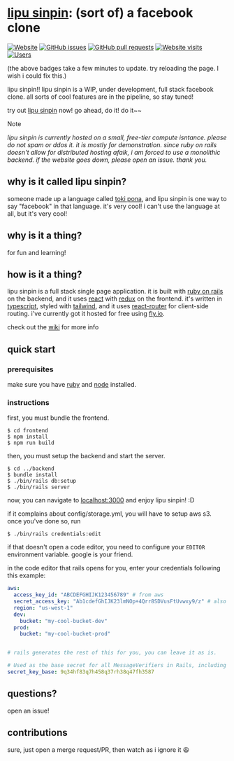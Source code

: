 # [lipu sinpin](https://lipu-sinpin.fly.dev): (sort of) a facebook clone
[![Website](https://img.shields.io/website?url=https%3A%2F%2Flipu-sinpin.fly.dev%2F)](https://lipu-sinpin.fly.dev)
[![GitHub issues](https://img.shields.io/github/issues/KooShnoo/lipu-sinpin)](https://github.com/KooShnoo/lipu-sinpin/issues)
[![GitHub pull requests](https://img.shields.io/github/issues-pr/KooShnoo/lipu-sinpin)](https://github.com/KooShnoo/lipu-sinpin/pulls)
[![Website visits](https://img.shields.io/badge/dynamic/json?url=https%3A%2F%2Flipu-sinpin.fly.dev%2Fapi%2Fanalytics&query=%24.pageServes&label=total%20website%20visits)](https://lipu-sinpin.fly.dev)
[![Users](https://img.shields.io/badge/dynamic/json?url=https%3A%2F%2Flipu-sinpin.fly.dev%2Fapi%2Fanalytics&query=%24.users&label=users)](https://lipu-sinpin.fly.dev/users)

(the above badges take a few minutes to update. try reloading the page. I wish i could fix this.)

lipu sinpin!! lipu sinpin is a WIP, under development, full stack facebook clone. all sorts of cool features are in the pipeline, so stay tuned!

try out [lipu sinpin](https://lipu-sinpin.fly.dev) now! go ahead, do it! do it~~

> [!NOTE]
> *lipu sinpin is currently hosted on a small, free-tier compute isntance. please do not spam or ddos it. it is mostly for demonstration. since ruby on rails doesn't allow for distributed hosting afaik, i am forced to use a monolithic backend. if the website goes down, please open an issue. thank you.*

## why is it called lipu sinpin?
someone made up a language called [toki pona](https://en.wikipedia.org/wiki/Toki_Pona), and lipu sinpin is one way to say "facebook" in that language. it's very cool! i can't use the language at all, but it's very cool!

## why is it a thing?
for fun and learning!

## how is it a thing?
lipu sinpin is a full stack single page application. it is built with [ruby on rails](https://rubyonrails.org/) on the backend, and it uses [react](https://react.dev/) with [redux](https://redux.js.org) on the frontend. it's written in [typescript](https://www.typescriptlang.org/), styled with [tailwind](https://tailwindcss.com/), and it uses [react-router](https://reactrouter.com/en/main) for client-side routing. i've currently got it hosted for free using [fly.io](https://fly.io/).

check out the [wiki](https://github.com/KooShnoo/lipu-sinpin/wiki) for more info

## quick start
### prerequisites
make sure you have [ruby](https://www.ruby-lang.org/) and [node](https://github.com/nvm-sh/) installed.
### instructions

first, you must bundle the frontend.
```console
$ cd frontend
$ npm install
$ npm run build
```
then, you must setup the backend and start the server.
```console
$ cd ../backend
$ bundle install
$ ./bin/rails db:setup
$ ./bin/rails server
```

now, you can navigate to [localhost:3000](http://localhost:3000) and enjoy lipu sinpin! :D

if it complains about config/storage.yml, you will have to setup aws s3. once you've done so, run
```console
$ ./bin/rails credentials:edit
```
if that doesn't open a code editor, you need to configure your `EDITOR` environment variable. google is your friend.

in the code editor that rails opens for you, enter your credentials following this example:
```yml
aws:
  access_key_id: "ABCDEFGHIJK123456789" # from aws
  secret_access_key: "Ab1cdefGhIJK23lmNOp+4Qrr8SDVusFtUvwxy9/z" # also from aws
  region: "us-west-1"
  dev:
    bucket: "my-cool-bucket-dev"
  prod:
    bucket: "my-cool-bucket-prod"


# rails generates the rest of this for you, you can leave it as is.

# Used as the base secret for all MessageVerifiers in Rails, including the one protecting cookies.
secret_key_base: 9q34hf83q7h458q37rh38q47fh3587 

```

## questions?
open an issue!

## contributions
sure, just open a merge request/PR, then watch as i ignore it 😆